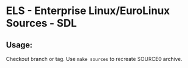 # ELS - Enterprise Linux/EuroLinux Sources - SDL
 
## Usage:
  Checkout branch or tag. Use `make sources` to recreate  SOURCE0 archive.
